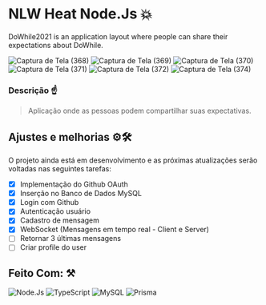 # NLW Heat Node.Js 💥
 DoWhile2021 is an application layout where people can share their expectations about DoWhile.
 

![Captura de Tela (368)](https://user-images.githubusercontent.com/77081114/165828932-4cbc70b1-590c-46e8-bb84-2f4cd138e185.png)
![Captura de Tela (369)](https://user-images.githubusercontent.com/77081114/165828935-2712830c-df17-482a-a653-6566e261f00a.png)
![Captura de Tela (370)](https://user-images.githubusercontent.com/77081114/165828936-d933f8cc-8483-430f-b347-01eb290d983a.png)
![Captura de Tela (371)](https://user-images.githubusercontent.com/77081114/165828938-647f2996-f319-4047-8479-1814c29095c8.png)
![Captura de Tela (372)](https://user-images.githubusercontent.com/77081114/165828939-59f8e335-e973-4231-9e58-4f0f94bb2b84.png)
![Captura de Tela (374)](https://user-images.githubusercontent.com/77081114/165828943-4ea8d3e9-b630-47ec-8d14-a1d8d2b4d033.png)



### Descrição ☝
> Aplicação onde as pessoas podem compartilhar suas expectativas.

## Ajustes e melhorias ⚙🛠

O projeto ainda está em desenvolvimento e as próximas atualizações serão voltadas nas seguintes tarefas:

- [x]  Implementação do Github OAuth
- [x]  Inserção no Banco de Dados MySQL
- [x]  Login com Github
- [x]  Autenticação usuário 
- [x]  Cadastro de mensagem
- [x]  WebSocket (Mensagens em tempo real - Client e Server)
- [ ]  Retornar 3 últimas mensagens
- [ ]  Criar profile do user

## Feito Com: ⚒
![Node.Js](https://img.shields.io/badge/Node.js-52b788?style=for-the-badge&logo=node.js&logoColor=white)
![TypeScript](https://img.shields.io/badge/TypeScript-00b4d8?style=for-the-badge&logo=typescript&logoColor=white)
![MySQL](https://img.shields.io/badge/MySQL-00000F?style=for-the-badge&logo=mysql&logoColor=white)
![Prisma](https://img.shields.io/badge/Prisma-0a9396?style=for-the-badge&logo=prisma&logoColor=white)

